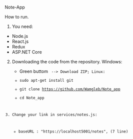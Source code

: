 Note-App

How to run.

1. You need:

- Node.js
- React.js
- Redux
- ASP.NET Core

2. Downloading the code from the repository.
    Windows:
    - Green buttom <Code> --> Download ZIP;
    Linux: 
    - sudo apt-get install git
    - git clone https://github.com/Wamgleb/Note_app
    - cd Note_app

3. Change your link in services/notes.js:
    - baseURL : "https://localhost5001/notes", (7 line)